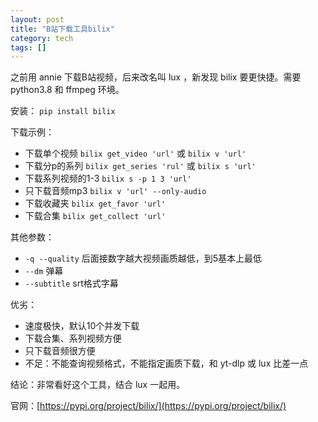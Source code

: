 ```yaml
---
layout: post
title: "B站下载工具bilix"
category: tech
tags: []
---
```


之前用 annie 下载B站视频，后来改名叫 lux ，新发现 bilix 要更快捷。需要 python3.8 和 ffmpeg 环境。

安装： `pip install bilix`

下载示例：

- 下载单个视频 `bilix get_video 'url'` 或 `bilix v 'url'`
- 下载分p的系列 `bilix get_series 'rul'` 或 `bilix s 'url'`
- 下载系列视频的1-3 `bilix s -p 1 3 'url'` 
- 只下载音频mp3 `bilix v 'url' --only-audio`
- 下载收藏夹 `bilix get_favor 'url'`
- 下载合集 `bilix get_collect 'url'`

其他参数：

- `-q --quality` 后面接数字越大视频画质越低，到5基本上最低
- `--dm` 弹幕
- `--subtitle` srt格式字幕


优劣：

- 速度极快，默认10个并发下载
- 下载合集、系列视频方便
- 只下载音频很方便
- 不足：不能查询视频格式，不能指定画质下载，和 yt-dlp 或 lux 比差一点

结论：非常看好这个工具，结合 lux 一起用。

官网：[https://pypi.org/project/bilix/](https://pypi.org/project/bilix/)
